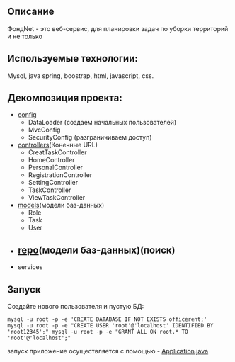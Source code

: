 ## Описание 
ФондNet - это веб-сервис, для планировки задач по уборки территорий и не только

## Используемые технологии:
Mysql, java spring, boostrap, html, javascript, css.

## Декомпозиция проекта:
- [config](https://github.com/alex-s2222/java_kurs/tree/main/src/main/java/com/main/app/config)
    - DataLoader (создаем начальных пользователей)
    - MvcConfig
    - SecurityConfig (разграничиваем доступ)
- [controllers](https://github.com/alex-s2222/java_kurs/tree/main/src/main/java/com/main/app/controllers)(Конечныe URL)
    - CreatTaskController
    - HomeController
    - PersonalController
    - RegistrationController
    - SettingController
    - TaskController
    - ViewTaskController
- [models](https://github.com/alex-s2222/java_kurs/tree/main/src/main/java/com/main/app/models)(модели баз-данных)
    - Role
    - Task
    - User
- [repo](https://github.com/alex-s2222/java_kurs/tree/main/src/main/java/com/main/app/repo)(модели баз-данных)(поиск)
    - 
- services


## Запуск
Создайте нового пользователя и пустую БД:

<code>mysql -u root -p -e 'CREATE DATABASE IF NOT EXISTS officerent;'
mysql -u root -p -e "CREATE USER 'root'@'localhost' IDENTIFIED BY 'root12345';"
mysql -u root -p -e "GRANT ALL ON root.* TO 'root'@'localhost';"
</code>

запуск приложение осуществляется с помощью - [Application.java](https://github.com/alex-s2222/java_kurs/tree/main/src/main/java/com/main/app)

